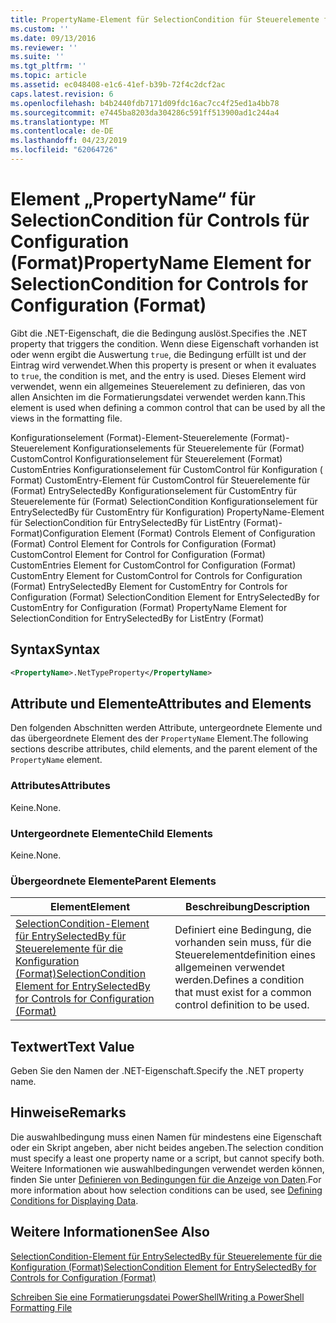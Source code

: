 ```yaml
---
title: PropertyName-Element für SelectionCondition für Steuerelemente für die Konfiguration (Format) | Microsoft-Dokumentation
ms.custom: ''
ms.date: 09/13/2016
ms.reviewer: ''
ms.suite: ''
ms.tgt_pltfrm: ''
ms.topic: article
ms.assetid: ec048408-e1c6-41ef-b39b-72f4c2dcf2ac
caps.latest.revision: 6
ms.openlocfilehash: b4b2440fdb7171d09fdc16ac7cc4f25ed1a4bb78
ms.sourcegitcommit: e7445ba8203da304286c591ff513900ad1c244a4
ms.translationtype: MT
ms.contentlocale: de-DE
ms.lasthandoff: 04/23/2019
ms.locfileid: "62064726"
---
```

# <a name="propertyname-element-for-selectioncondition-for-controls-for-configuration-format"></a><span data-ttu-id="2f7c6-102">Element „PropertyName“ für SelectionCondition für Controls für Configuration (Format)</span><span class="sxs-lookup"><span data-stu-id="2f7c6-102">PropertyName Element for SelectionCondition for Controls for Configuration (Format)</span></span>

<span data-ttu-id="2f7c6-103">Gibt die .NET-Eigenschaft, die die Bedingung auslöst.</span><span class="sxs-lookup"><span data-stu-id="2f7c6-103">Specifies the .NET property that triggers the condition.</span></span> <span data-ttu-id="2f7c6-104">Wenn diese Eigenschaft vorhanden ist oder wenn ergibt die Auswertung `true`, die Bedingung erfüllt ist und der Eintrag wird verwendet.</span><span class="sxs-lookup"><span data-stu-id="2f7c6-104">When this property is present or when it evaluates to `true`, the condition is met, and the entry is used.</span></span> <span data-ttu-id="2f7c6-105">Dieses Element wird verwendet, wenn ein allgemeines Steuerelement zu definieren, das von allen Ansichten im die Formatierungsdatei verwendet werden kann.</span><span class="sxs-lookup"><span data-stu-id="2f7c6-105">This element is used when defining a common control that can be used by all the views in the formatting file.</span></span>

<span data-ttu-id="2f7c6-106">Konfigurationselement (Format)-Element-Steuerelemente (Format)-Steuerelement Konfigurationselements für Steuerelemente für (Format) CustomControl Konfigurationselement für Steuerelement (Format) CustomEntries Konfigurationselement für CustomControl für Konfiguration ( Format) CustomEntry-Element für CustomControl für Steuerelemente für (Format) EntrySelectedBy Konfigurationselement für CustomEntry für Steuerelemente für (Format) SelectionCondition Konfigurationselement für EntrySelectedBy für CustomEntry für Konfiguration) PropertyName-Element für SelectionCondition für EntrySelectedBy für ListEntry (Format)-Format)</span><span class="sxs-lookup"><span data-stu-id="2f7c6-106">Configuration Element (Format) Controls Element of Configuration (Format) Control Element for Controls for Configuration (Format) CustomControl Element for Control for Configuration (Format) CustomEntries Element for CustomControl for Configuration (Format) CustomEntry Element for CustomControl for Controls for Configuration (Format) EntrySelectedBy Element for CustomEntry for Controls for Configuration (Format) SelectionCondition Element for EntrySelectedBy for CustomEntry for Configuration (Format) PropertyName Element for SelectionCondition for EntrySelectedBy for ListEntry (Format)</span></span>

## <a name="syntax"></a><span data-ttu-id="2f7c6-107">Syntax</span><span class="sxs-lookup"><span data-stu-id="2f7c6-107">Syntax</span></span>

```xml
<PropertyName>.NetTypeProperty</PropertyName>
```

## <a name="attributes-and-elements"></a><span data-ttu-id="2f7c6-108">Attribute und Elemente</span><span class="sxs-lookup"><span data-stu-id="2f7c6-108">Attributes and Elements</span></span>

<span data-ttu-id="2f7c6-109">Den folgenden Abschnitten werden Attribute, untergeordnete Elemente und das übergeordnete Element des der `PropertyName` Element.</span><span class="sxs-lookup"><span data-stu-id="2f7c6-109">The following sections describe attributes, child elements, and the parent element of the `PropertyName` element.</span></span>

### <a name="attributes"></a><span data-ttu-id="2f7c6-110">Attributes</span><span class="sxs-lookup"><span data-stu-id="2f7c6-110">Attributes</span></span>

<span data-ttu-id="2f7c6-111">Keine.</span><span class="sxs-lookup"><span data-stu-id="2f7c6-111">None.</span></span>

### <a name="child-elements"></a><span data-ttu-id="2f7c6-112">Untergeordnete Elemente</span><span class="sxs-lookup"><span data-stu-id="2f7c6-112">Child Elements</span></span>

<span data-ttu-id="2f7c6-113">Keine.</span><span class="sxs-lookup"><span data-stu-id="2f7c6-113">None.</span></span>

### <a name="parent-elements"></a><span data-ttu-id="2f7c6-114">Übergeordnete Elemente</span><span class="sxs-lookup"><span data-stu-id="2f7c6-114">Parent Elements</span></span>

|<span data-ttu-id="2f7c6-115">Element</span><span class="sxs-lookup"><span data-stu-id="2f7c6-115">Element</span></span>|<span data-ttu-id="2f7c6-116">Beschreibung</span><span class="sxs-lookup"><span data-stu-id="2f7c6-116">Description</span></span>|
|-------------|-----------------|
|[<span data-ttu-id="2f7c6-117">SelectionCondition-Element für EntrySelectedBy für Steuerelemente für die Konfiguration (Format)</span><span class="sxs-lookup"><span data-stu-id="2f7c6-117">SelectionCondition Element for EntrySelectedBy for Controls for Configuration (Format)</span></span>](./selectioncondition-element-for-entryselectedby-for-controls-for-configuration-format.md)|<span data-ttu-id="2f7c6-118">Definiert eine Bedingung, die vorhanden sein muss, für die Steuerelementdefinition eines allgemeinen verwendet werden.</span><span class="sxs-lookup"><span data-stu-id="2f7c6-118">Defines a condition that must exist for a common control definition to be used.</span></span>|

## <a name="text-value"></a><span data-ttu-id="2f7c6-119">Textwert</span><span class="sxs-lookup"><span data-stu-id="2f7c6-119">Text Value</span></span>

<span data-ttu-id="2f7c6-120">Geben Sie den Namen der .NET-Eigenschaft.</span><span class="sxs-lookup"><span data-stu-id="2f7c6-120">Specify the .NET property name.</span></span>

## <a name="remarks"></a><span data-ttu-id="2f7c6-121">Hinweise</span><span class="sxs-lookup"><span data-stu-id="2f7c6-121">Remarks</span></span>

<span data-ttu-id="2f7c6-122">Die auswahlbedingung muss einen Namen für mindestens eine Eigenschaft oder ein Skript angeben, aber nicht beides angeben.</span><span class="sxs-lookup"><span data-stu-id="2f7c6-122">The selection condition must specify a least one property name or a script, but cannot specify both.</span></span> <span data-ttu-id="2f7c6-123">Weitere Informationen wie auswahlbedingungen verwendet werden können, finden Sie unter [Definieren von Bedingungen für die Anzeige von Daten](./defining-conditions-for-displaying-data.md).</span><span class="sxs-lookup"><span data-stu-id="2f7c6-123">For more information about how selection conditions can be used, see [Defining Conditions for Displaying Data](./defining-conditions-for-displaying-data.md).</span></span>

## <a name="see-also"></a><span data-ttu-id="2f7c6-124">Weitere Informationen</span><span class="sxs-lookup"><span data-stu-id="2f7c6-124">See Also</span></span>

[<span data-ttu-id="2f7c6-125">SelectionCondition-Element für EntrySelectedBy für Steuerelemente für die Konfiguration (Format)</span><span class="sxs-lookup"><span data-stu-id="2f7c6-125">SelectionCondition Element for EntrySelectedBy for Controls for Configuration (Format)</span></span>](./selectioncondition-element-for-entryselectedby-for-controls-for-configuration-format.md)

[<span data-ttu-id="2f7c6-126">Schreiben Sie eine Formatierungsdatei PowerShell</span><span class="sxs-lookup"><span data-stu-id="2f7c6-126">Writing a PowerShell Formatting File</span></span>](./writing-a-powershell-formatting-file.md)
